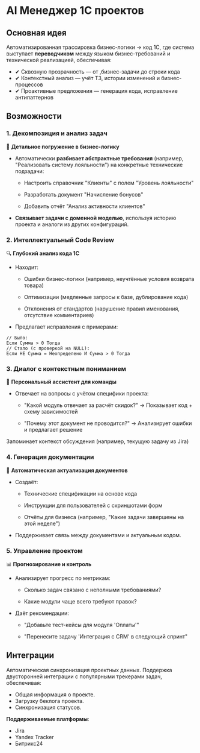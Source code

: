 # AI Менеджер 1С проектов

## Основная идея

Автоматизированная трассировка бизнес-логики → код 1С, где система выступает <b>переводчиком</b> между языком бизнес-требований и технической реализацией, обеспечивая:
 * ✔ Сквозную прозрачность — от ,бизнес-задачи до строки кода
 * ✔ Контекстный анализ — учёт ТЗ, истории изменений и бизнес-процессов
 * ✔ Проактивные предложения — генерация кода, исправление антипаттернов

## Возможности

### 1. Декомпозиция и анализ задач

📌 <b>Детальное погружение в бизнес-логику</b>

 * Автоматически <b>разбивает абстрактные требования</b> (например, "Реализовать систему лояльности") на конкретные технические подзадачи:

    - Настроить справочник "Клиенты" с полем "Уровень лояльности"

    - Разработать документ "Начисление бонусов"

    - Добавить отчёт "Анализ активности клиентов"

 * <b>Связывает задачи с доменной моделью</b>, используя историю проекта и аналоги из других конфигураций.

### 2. Интеллектуальный Code Review

🔍 <b>Глубокий анализ кода 1С</b>

 * Находит:

   - Ошибки бизнес-логики (например, неучтённые условия возврата товара)

   - Оптимизации (медленные запросы к базе, дублирование кода)

   - Отклонения от стандартов (нарушение правил именования, отсутствие комментариев)

 * Предлагает исправления с примерами:

 ```bsl
 // Было: 
Если Сумма > 0 Тогда
// Стало (с проверкой на NULL):
Если НЕ Сумма = Неопределено И Сумма > 0 Тогда
 ```

### 3. Диалог с контекстным пониманием

💬 <b>Персональный ассистент для команды</b>

 * Отвечает на вопросы с учётом специфики проекта:

   - "Какой модуль отвечает за расчёт скидок?" → Показывает код + схему зависимостей

   - "Почему этот документ не проводится?" → Анализирует ошибки и предлагает решение

Запоминает контекст обсуждения (например, текущую задачу из Jira)

### 4. Генерация документации

📄 <b>Автоматическая актуализация документов</b>

 * Создаёт:

   - Технические спецификации на основе кода

   - Инструкции для пользователей с скриншотами форм

   - Отчёты для бизнеса (например, "Какие задачи завершены на этой неделе")

 * Поддерживает связь между документами и актуальным кодом.

### 5. Управление проектом

📊 <b>Прогнозирование и контроль</b>

 * Анализирует прогресс по метрикам:

   - Сколько задач связано с неполными требованиями?

   - Какие модули чаще всего требуют правок?

 * Даёт рекомендации:

   - "Добавьте тест-кейсы для модуля 'Оплаты'"

   - "Перенесите задачу 'Интеграция с CRM' в следующий спринт"

## Интеграции

Автоматическая синхронизация проектных данных. Поддержка двусторонней интеграции с популярными трекерами задач, обеспечивая:

 * Общая информация о проекте.
 * Загрузку беклога проекта.
 * Синхронизация статусов.

<b>Поддерживаемые платформы</b>:

  - Jira
  - Yandex Tracker
  - Битрикс24